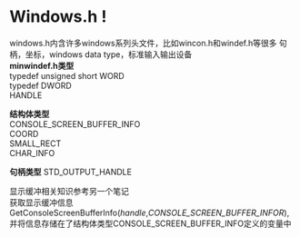 # Windows.h !  
windows.h内含许多windows系列头文件，比如wincon.h和windef.h等很多
句柄，坐标，windows data type，标准输入输出设备    
**minwindef.h类型**  
typedef unsigned short WORD  
typedef DWORD  
HANDLE  

**结构体类型**  
CONSOLE_SCREEN_BUFFER_INFO  
COORD  
SMALL_RECT  
CHAR_INFO  

**句柄类型**
STD_OUTPUT_HANDLE

显示缓冲相关知识参考另一个笔记  
获取显示缓冲信息GetConsoleScreenBufferInfo(*handle*,*CONSOLE_SCREEN_BUFFER_INFOR*),并将信息存储在了结构体类型CONSOLE_SCREEN_BUFFER_INFO定义的变量中